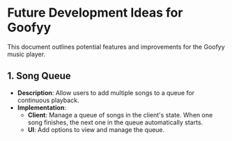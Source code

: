 # Future Development Ideas for Goofyy

This document outlines potential features and improvements for the Goofyy music player.

## 1. Song Queue

-   **Description**: Allow users to add multiple songs to a queue for continuous playback.
-   **Implementation**:
    -   **Client**: Manage a queue of songs in the client's state. When one song finishes, the next one in the queue automatically starts.
    -   **UI**: Add options to view and manage the queue.